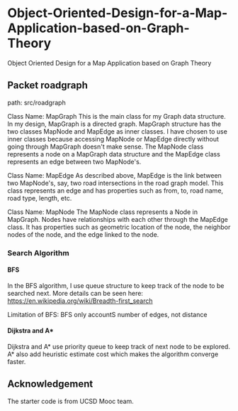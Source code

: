 # Object-Oriented-Design-for-a-Map-Application-based-on-Graph-Theory
Object Oriented Design for a Map Application based on Graph Theory

## Packet roadgraph
path: src/roadgraph

Class Name: MapGraph
This is the main class for my Graph data structure. In my design, MapGraph is a directed graph. MapGraph structure has the two classes MapNode and MapEdge as inner classes. I have chosen to use inner classes because accessing MapNode or MapEdge directly without going through MapGraph doesn't make sense. The MapNode class represents a node on a MapGraph data structure and the MapEdge class represents an edge between two MapNode's. 

Class Name: MapEdge
As described above, MapEdge is the link between two MapNode's, say, two road intersections in the road graph model. This class represents an edge and has properties such as from, to, road name, road type, length, etc.

Class Name: MapNode
The MapNode class represents a Node in MapGraph. Nodes have relationships with each other through the MapEdge class. It has properties such as geometric location of the node, the neighbor nodes of the node, and the edge linked to the node.

### Search Algorithm
#### BFS
In the BFS algorithm, I use queue structure to keep track of the node to be searched next. More details can be seen here: https://en.wikipedia.org/wiki/Breadth-first_search

Limitation of BFS: BFS only accountS number of edges, not distance
#### Dijkstra and A*
Dijkstra and A* use priority queue to keep track of next node to be explored. A* also add heuristic estimate cost which makes the algorithm converge faster.



## Acknowledgement
The starter code is from UCSD Mooc team.
